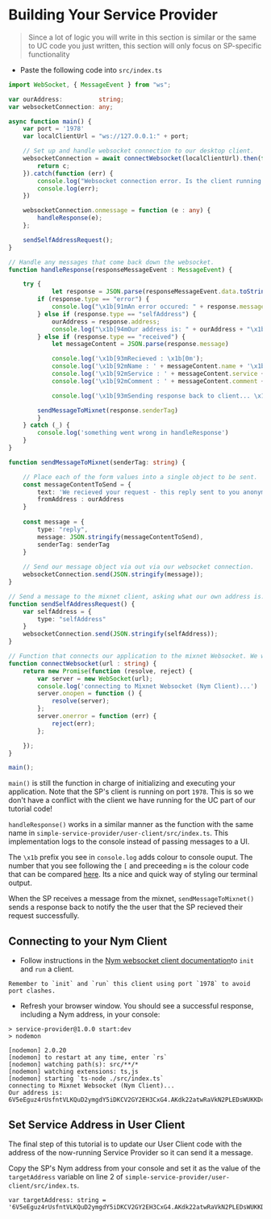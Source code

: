 # Building Your Service Provider

> Since a lot of logic you will write in this section is similar or the same to UC code you just written, this section will only focus on SP-specific functionality 

* Paste the following code into `src/index.ts`

```typescript
import WebSocket, { MessageEvent } from "ws";

var ourAddress:          string;
var websocketConnection: any;

async function main() {
    var port = '1978' 
    var localClientUrl = "ws://127.0.0.1:" + port;

    // Set up and handle websocket connection to our desktop client.
    websocketConnection = await connectWebsocket(localClientUrl).then(function (c) {
        return c;
    }).catch(function (err) {
        console.log("Websocket connection error. Is the client running with <pre>--connection-type WebSocket</pre> on port " + port + "?");
        console.log(err);
    })

    websocketConnection.onmessage = function (e : any) {
        handleResponse(e);
    };

    sendSelfAddressRequest();
}

// Handle any messages that come back down the websocket. 
function handleResponse(responseMessageEvent : MessageEvent) {

    try {
            let response = JSON.parse(responseMessageEvent.data.toString());
        if (response.type == "error") {
            console.log("\x1b[91mAn error occured: " + response.message + "\x1b[0m")
        } else if (response.type == "selfAddress") {
            ourAddress = response.address;
            console.log("\x1b[94mOur address is: " + ourAddress + "\x1b[0m")
        } else if (response.type == "received") {
            let messageContent = JSON.parse(response.message)

            console.log('\x1b[93mRecieved : \x1b[0m');
            console.log('\x1b[92mName : ' + messageContent.name + '\x1b[0m');
            console.log('\x1b[92mService : ' + messageContent.service + '\x1b[0m');
            console.log('\x1b[92mComment : ' + messageContent.comment + '\x1b[0m');

            console.log('\x1b[93mSending response back to client... \x1b[0m')

	    sendMessageToMixnet(response.senderTag)
        }
    } catch (_) {
        console.log('something went wrong in handleResponse')
    }
}

function sendMessageToMixnet(senderTag: string) {

    // Place each of the form values into a single object to be sent.
    const messageContentToSend = {
        text: 'We recieved your request - this reply sent to you anonymously with SURBs',
        fromAddress : ourAddress
    }
    
    const message = {
        type: "reply",
        message: JSON.stringify(messageContentToSend),
    	senderTag: senderTag
    }
    
    // Send our message object via out via our websocket connection.
    websocketConnection.send(JSON.stringify(message));
}

// Send a message to the mixnet client, asking what our own address is. 
function sendSelfAddressRequest() {
    var selfAddress = {
        type: "selfAddress"
    }
    websocketConnection.send(JSON.stringify(selfAddress));
}

// Function that connects our application to the mixnet Websocket. We want to call this first in our main function.
function connectWebsocket(url : string) {
    return new Promise(function (resolve, reject) {
        var server = new WebSocket(url);
        console.log('connecting to Mixnet Websocket (Nym Client)...')
        server.onopen = function () {
            resolve(server);
        };
        server.onerror = function (err) {
            reject(err);
        };

    });
}

main();
```

`main()` is still the function in charge of initializing and executing your application. Note that the SP's client is running on port `1978`. This is so we don't have a conflict with the client we have running for the UC part of our tutorial code! 

`handleResponse()` works in a similar manner as the function with the same name in `simple-service-provider/user-client/src/index.ts`. This implementation logs to the console instead of passing messages to a UI.  

The `\x1b` prefix you see in `console.log` adds colour to console ouput. The number that you see following the `[` and preceeding `m` is the colour code that can be compared [here](https://en.m.wikipedia.org/wiki/ANSI_escape_code#Colors). Its a nice and quick way of styling our terminal output.

When the SP receives a message from the mixnet, `sendMessageToMixnet()` sends a response back to notify the the user that the SP recieved their request successfully. 

## Connecting to your Nym Client

* Follow instructions in the [Nym websocket client documentation](https://nymtech.net/docs/clients/websocket-client.html#initialising-your-client)to `init` and `run` a client. 

```admonish caution title=""
Remember to `init` and `run` this client using port `1978` to avoid port clashes. 
```

* Refresh your browser window. You should see a successful response, including a Nym address, in your console: 

```
> service-provider@1.0.0 start:dev
> nodemon

[nodemon] 2.0.20
[nodemon] to restart at any time, enter `rs`
[nodemon] watching path(s): src/**/*
[nodemon] watching extensions: ts,js
[nodemon] starting `ts-node ./src/index.ts`
connecting to Mixnet Websocket (Nym Client)...
Our address is: 6V5eEguz4rUsfntVLKQuD2ymgdY5iDKCV2GY2EH3CxG4.AKdk22atwRaVkN2PLEDsWUKKDc3ieNm1avKqVGgmJx8s@FQon7UwF5knbUr2jf6jHhmNLbJnMreck1eUcVH59kxYE
```

## Set Service Address in User Client
The final step of this tutorial is to update our User Client code with the address of the now-running Service Provider so it can send it a message.  

Copy the SP's Nym address from your console and set it as the value of the `targetAddress` variable on line 2 of `simple-service-provider/user-client/src/index.ts`. 

```
var targetAddress: string = '6V5eEguz4rUsfntVLKQuD2ymgdY5iDKCV2GY2EH3CxG4.AKdk22atwRaVkN2PLEDsWUKKDc3ieNm1avKqVGgmJx8s@FQon7UwF5knbUr2jf6jHhmNLbJnMreck1eUcVH59kxYE';
```

